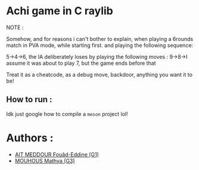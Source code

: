 # Achi game in C raylib

NOTE :

Somehow, and for reasons i can't bother to explain, when playing a 6rounds match in PVA mode, while starting first. and
playing the following sequence:

5->4->6, the IA deliberately loses by playing the following moves : 9->8->I assume it was about to play 7, but the game
ends before that

Treat it as a cheatcode, as a debug move, backdoor, anything you want it to be!

## How to run :

Idk just google how to compile a `meson` project lol!
# Authors :

- [AIT MEDDOUR Fouâd-Eddine (G1)](https://github.com/Paranoid-Pufferfish)
- [MOUHOUS Mathya (G3)](https://github.com/MathyazSnoozin) 